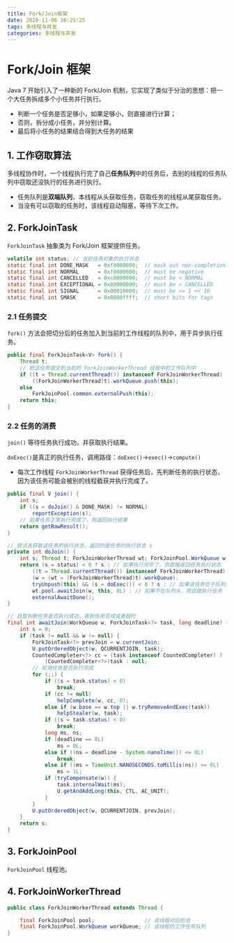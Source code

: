 ```yaml
---
title: Fork/Join框架
date: 2020-11-06 16:25:25
tags: 多线程与并发
categories: 多线程与并发
---
```


# Fork/Join 框架

Java 7 开始引入了一种新的 Fork/Join 机制，它实现了类似于分治的思想：把一个大任务拆成多个小任务并行执行。

- 判断一个任务是否足够小，如果足够小，则直接进行计算；
- 否则，拆分成小任务，并分别计算。
- 最后将小任务的结果结合得到大任务的结果

## 1. 工作窃取算法

多线程协作时，一个线程执行完了自己**任务队列**中的任务后，去别的线程的任务队列中窃取还没执行的任务进行执行。

- 任务队列是**双端队列**，本线程从头获取任务，窃取任务的线程从尾获取任务。
- 当没有可以窃取的任务时，该线程自动阻塞，等待下次工作。

## 2. ForkJoinTask

`ForkJoinTask` 抽象类为 Fork/Join 框架提供任务。

```java
volatile int status; // 当前任务对象的执行状态
static final int DONE_MASK   = 0xf0000000;  // mask out non-completion bits
static final int NORMAL      = 0xf0000000;  // must be negative
static final int CANCELLED   = 0xc0000000;  // must be < NORMAL
static final int EXCEPTIONAL = 0x80000000;  // must be < CANCELLED
static final int SIGNAL      = 0x00010000;  // must be >= 1 << 16
static final int SMASK       = 0x0000ffff;  // short bits for tags
```

### 2.1 任务提交

`fork()` 方法会把切分后的任务加入到当前的工作线程的队列中，用于异步执行任务。

~~~java
public final ForkJoinTask<V> fork() {
    Thread t;
    // 把该任务提交到当前的 ForkJoinWorkerThread 线程中的工作队列中
    if ((t = Thread.currentThread()) instanceof ForkJoinWorkerThread)
        ((ForkJoinWorkerThread)t).workQueue.push(this);
    else
        ForkJoinPool.common.externalPush(this);
    return this;
}
~~~

### 2.2 任务的消费

`join()` 等待任务执行成功，并获取执行结果。

`doExec()`是真正的执行任务，调用路径：`doExec()`->`exec()`->`compute()`

- 每次工作线程 `ForkJoinWorkerThread` 获得任务后，先判断任务的执行状态，因为该任务可能会被别的线程截获并执行完成了。

```java
public final V join() {
    int s;
    if ((s = doJoin() & DONE_MASK) != NORMAL)
        reportException(s);
    // 如果任务正常执行完成了，则返回执行结果
    return getRawResult();
}

// 尝试去获取该任务的执行状态，返回的是任务的执行状态 s
private int doJoin() {
    int s; Thread t; ForkJoinWorkerThread wt; ForkJoinPool.WorkQueue w;
    return (s = status) < 0 ? s : // 如果执行完毕了，则直接返回任务执行状态
        ((t = Thread.currentThread()) instanceof ForkJoinWorkerThread) ?
        (w = (wt = (ForkJoinWorkerThread)t).workQueue).
        tryUnpush(this) && (s = doExec()) < 0 ? s : // 如果该任务位于队列头，则弹出并执行 doExec()
        wt.pool.awaitJoin(w, this, 0L) : // 如果不在队列头，则自旋执行任务
        externalAwaitDone();
}

// 自旋判断任务是否执行成功，直到任务完成或者超时
final int awaitJoin(WorkQueue w, ForkJoinTask<?> task, long deadline) {
    int s = 0;
    if (task != null && w != null) {
        ForkJoinTask<?> prevJoin = w.currentJoin;
        U.putOrderedObject(w, QCURRENTJOIN, task);
        CountedCompleter<?> cc = (task instanceof CountedCompleter) ?
            (CountedCompleter<?>)task : null;
        // 轮询任务是否执行完成
        for (;;) {
            if ((s = task.status) < 0)
                break;
            if (cc != null)
                helpComplete(w, cc, 0);
            else if (w.base == w.top || w.tryRemoveAndExec(task))
                helpStealer(w, task);
            if ((s = task.status) < 0)
                break;
            long ms, ns;
            if (deadline == 0L)
                ms = 0L;
            else if ((ns = deadline - System.nanoTime()) <= 0L)
                break;
            else if ((ms = TimeUnit.NANOSECONDS.toMillis(ns)) <= 0L)
                ms = 1L;
            if (tryCompensate(w)) {
                task.internalWait(ms);
                U.getAndAddLong(this, CTL, AC_UNIT);
            }
        }
        U.putOrderedObject(w, QCURRENTJOIN, prevJoin);
    }
    return s;
}
```



## 3. ForkJoinPool

`ForkJoinPool` 线程池。

## 4. ForkJoinWorkerThread

```java
public class ForkJoinWorkerThread extends Thread {

    final ForkJoinPool pool;                // 该线程对应的池
    final ForkJoinPool.WorkQueue workQueue; // 该线程的工作任务队列
}
```

